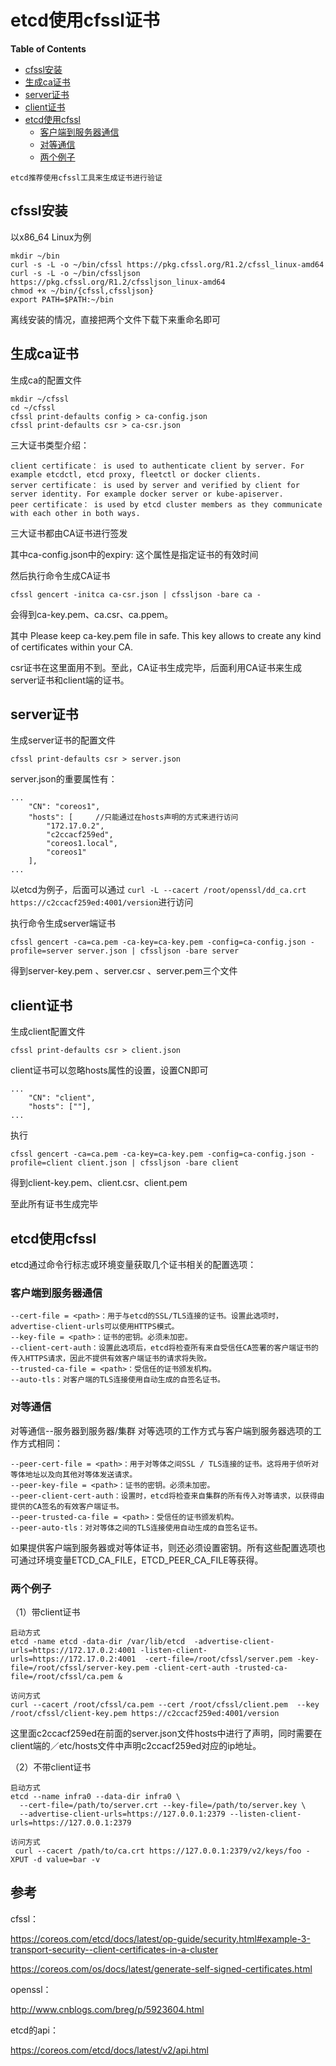 # etcd使用cfssl证书

**Table of Contents**
<!-- BEGIN MUNGE: GENERATED_TOC -->
  - [cfssl安装](#cfssl安装)
  - [生成ca证书](#生成ca证书)
  - [server证书](#server证书)
  - [client证书](#client证书)
  - [etcd使用cfssl](#etcd使用cfssl)
    - [客户端到服务器通信](#客户端到服务器通信)
    - [对等通信](#对等通信)
    - [两个例子](#两个例子)

<!-- END MUNGE: GENERATED_TOC -->


	etcd推荐使用cfssl工具来生成证书进行验证

## cfssl安装

以x86_64 Linux为例
```
mkdir ~/bin
curl -s -L -o ~/bin/cfssl https://pkg.cfssl.org/R1.2/cfssl_linux-amd64
curl -s -L -o ~/bin/cfssljson https://pkg.cfssl.org/R1.2/cfssljson_linux-amd64
chmod +x ~/bin/{cfssl,cfssljson}
export PATH=$PATH:~/bin
```
离线安装的情况，直接把两个文件下载下来重命名即可

## 生成ca证书

生成ca的配置文件
```
mkdir ~/cfssl
cd ~/cfssl
cfssl print-defaults config > ca-config.json
cfssl print-defaults csr > ca-csr.json
```
三大证书类型介绍：
```
client certificate： is used to authenticate client by server. For example etcdctl, etcd proxy, fleetctl or docker clients.
server certificate： is used by server and verified by client for server identity. For example docker server or kube-apiserver.
peer certificate： is used by etcd cluster members as they communicate with each other in both ways.
```
三大证书都由CA证书进行签发

其中ca-config.json中的expiry: 这个属性是指定证书的有效时间

然后执行命令生成CA证书
```
cfssl gencert -initca ca-csr.json | cfssljson -bare ca -
```
会得到ca-key.pem、ca.csr、ca.ppem。

其中 Please keep ca-key.pem file in safe. 
This key allows to create any kind of certificates within your CA.

csr证书在这里面用不到。至此，CA证书生成完毕，后面利用CA证书来生成server证书和client端的证书。

## server证书
生成server证书的配置文件
```
cfssl print-defaults csr > server.json
```
server.json的重要属性有：

```
...
    "CN": "coreos1",
    "hosts": [     //只能通过在hosts声明的方式来进行访问
        "172.17.0.2",
        "c2ccacf259ed",
        "coreos1.local",
        "coreos1"
    ],
...
```
以etcd为例子，后面可以通过
`curl -L --cacert /root/openssl/dd_ca.crt https://c2ccacf259ed:4001/version`进行访问

执行命令生成server端证书

```
cfssl gencert -ca=ca.pem -ca-key=ca-key.pem -config=ca-config.json -profile=server server.json | cfssljson -bare server
```
得到server-key.pem 、server.csr 、server.pem三个文件

## client证书

生成client配置文件
```
cfssl print-defaults csr > client.json
```
client证书可以忽略hosts属性的设置，设置CN即可

```
...
    "CN": "client",
    "hosts": [""],
...
```
执行
```
cfssl gencert -ca=ca.pem -ca-key=ca-key.pem -config=ca-config.json -profile=client client.json | cfssljson -bare client
```
得到client-key.pem、client.csr、client.pem

至此所有证书生成完毕

## etcd使用cfssl

etcd通过命令行标志或环境变量获取几个证书相关的配置选项：

### 客户端到服务器通信
```
--cert-file = <path>：用于与etcd的SSL/TLS连接的证书。设置此选项时，advertise-client-urls可以使用HTTPS模式。
--key-file = <path>：证书的密钥。必须未加密。
--client-cert-auth：设置此选项后，etcd将检查所有来自受信任CA签署的客户端证书的传入HTTPS请求，因此不提供有效客户端证书的请求将失败。
--trusted-ca-file = <path>：受信任的证书颁发机构。
--auto-tls：对客户端的TLS连接使用自动生成的自签名证书。
```

### 对等通信
对等通信--服务器到服务器/集群
对等选项的工作方式与客户端到服务器选项的工作方式相同：
```
--peer-cert-file = <path>：用于对等体之间SSL / TLS连接的证书。这将用于侦听对等体地址以及向其他对等体发送请求。
--peer-key-file = <path>：证书的密钥。必须未加密。
--peer-client-cert-auth：设置时，etcd将检查来自集群的所有传入对等请求，以获得由提供的CA签名的有效客户端证书。
--peer-trusted-ca-file = <path>：受信任的证书颁发机构。
--peer-auto-tls：对对等体之间的TLS连接使用自动生成的自签名证书。
```
如果提供客户端到服务器或对等体证书，则还必须设置密钥。所有这些配置选项也可通过环境变量ETCD_CA_FILE，ETCD_PEER_CA_FILE等获得。


### 两个例子
（1）带client证书

```
启动方式
etcd -name etcd -data-dir /var/lib/etcd  -advertise-client-urls=https://172.17.0.2:4001 -listen-client-urls=https://172.17.0.2:4001  -cert-file=/root/cfssl/server.pem -key-file=/root/cfssl/server-key.pem -client-cert-auth -trusted-ca-file=/root/cfssl/ca.pem &

访问方式
curl --cacert /root/cfssl/ca.pem --cert /root/cfssl/client.pem  --key /root/cfssl/client-key.pem https://c2ccacf259ed:4001/version
```

这里面c2ccacf259ed在前面的server.json文件hosts中进行了声明，同时需要在client端的／etc/hosts文件中声明c2ccacf259ed对应的ip地址。


（2）不带client证书

```
启动方式
etcd --name infra0 --data-dir infra0 \
  --cert-file=/path/to/server.crt --key-file=/path/to/server.key \
  --advertise-client-urls=https://127.0.0.1:2379 --listen-client-urls=https://127.0.0.1:2379

访问方式
 curl --cacert /path/to/ca.crt https://127.0.0.1:2379/v2/keys/foo -XPUT -d value=bar -v
```

## 参考

cfssl：

https://coreos.com/etcd/docs/latest/op-guide/security.html#example-3-transport-security--client-certificates-in-a-cluster

https://coreos.com/os/docs/latest/generate-self-signed-certificates.html

openssl：

http://www.cnblogs.com/breg/p/5923604.html

etcd的api：

https://coreos.com/etcd/docs/latest/v2/api.html

